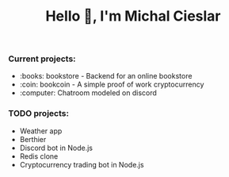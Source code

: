 <h1 align="center">Hello 👋, I'm Michal Cieslar</h1>
<br>

<h3>Current projects:</h3>
<ul>
  <li>:books: bookstore - Backend for an online bookstore</li>
  <li>:coin: bookcoin - A simple proof of work cryptocurrency</li>
  <li>:computer: Chatroom modeled on discord</li>
</ul>

<h3>TODO projects:</h3>
<ul>
  <li>Weather app</li>
  <li>Berthier</li>
  <li>Discord bot in Node.js</li>
  <li>Redis clone</li>
  <li>Cryptocurrency trading bot in Node.js</li>
</ul>
</br>
